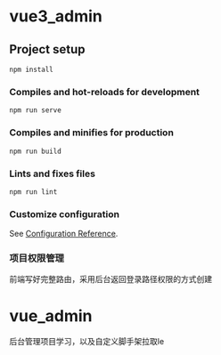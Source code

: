 # vue3_admin
## Project setup

```
npm install
```

### Compiles and hot-reloads for development

```
npm run serve
```

### Compiles and minifies for production

```
npm run build
```

### Lints and fixes files

```
npm run lint
```

### Customize configuration

See [Configuration Reference](https://cli.vuejs.org/config/).

### 项目权限管理

前端写好完整路由，采用后台返回登录路径权限的方式创建

# vue_admin
后台管理项目学习，以及自定义脚手架拉取le

